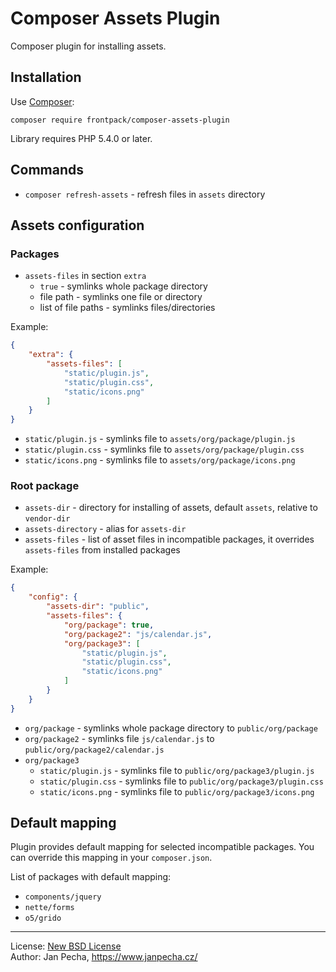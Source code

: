
# Composer Assets Plugin

Composer plugin for installing assets.


## Installation

Use [Composer](http://getcomposer.org/):

```
composer require frontpack/composer-assets-plugin
```

Library requires PHP 5.4.0 or later.


## Commands

* `composer refresh-assets` - refresh files in `assets` directory


## Assets configuration

### Packages

* `assets-files` in section `extra`
	* `true` - symlinks whole package directory
	* file path - symlinks one file or directory
	* list of file paths - symlinks files/directories

Example:

``` json
{
	"extra": {
		"assets-files": [
			"static/plugin.js",
			"static/plugin.css",
			"static/icons.png"
		]
	}
}
```

* `static/plugin.js` - symlinks file to `assets/org/package/plugin.js`
* `static/plugin.css` - symlinks file to `assets/org/package/plugin.css`
* `static/icons.png` - symlinks file to `assets/org/package/icons.png`


### Root package

* `assets-dir` - directory for installing of assets, default `assets`, relative to `vendor-dir`
* `assets-directory` - alias for `assets-dir`
* `assets-files` - list of asset files in incompatible packages, it overrides `assets-files` from installed packages

Example:

``` json
{
	"config": {
		"assets-dir": "public",
		"assets-files": {
			"org/package": true,
			"org/package2": "js/calendar.js",
			"org/package3": [
				"static/plugin.js",
				"static/plugin.css",
				"static/icons.png"
			]
		}
	}
}
```

* `org/package` - symlinks whole package directory to `public/org/package`
* `org/package2` - symlinks file `js/calendar.js` to `public/org/package2/calendar.js`
* `org/package3`
	* `static/plugin.js` - symlinks file to `public/org/package3/plugin.js`
	* `static/plugin.css` - symlinks file to `public/org/package3/plugin.css`
	* `static/icons.png` - symlinks file to `public/org/package3/icons.png`


## Default mapping

Plugin provides default mapping for selected incompatible packages. You can override this mapping in your `composer.json`.

List of packages with default mapping:

* `components/jquery`
* `nette/forms`
* `o5/grido`

------------------------------

License: [New BSD License](license.md)
<br>Author: Jan Pecha, https://www.janpecha.cz/
